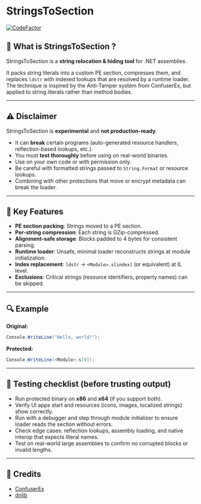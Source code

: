 # StringsToSection

[![CodeFactor](https://www.codefactor.io/repository/github/thehelltower/stringstosection/badge)](https://www.codefactor.io/repository/github/thehelltower/stringstosection)

## 📜 What is StringsToSection ?

StringsToSection is a **string relocation & hiding tool** for .NET assemblies.

It packs string literals into a custom PE section, compresses them, and replaces `ldstr` with indexed lookups that are resolved by a runtime loader. The technique is inspired by the Anti-Tamper system from ConfuserEx, but applied to string literals rather than method bodies.

---

## ⚠️ Disclaimer

StringsToSection is **experimental** and **not production-ready**.

- It can **break** certain programs (auto-generated resource handlers, reflection-based lookups, etc.).  
- You must **test thoroughly** before using on real-world binaries.  
- Use on your own code or with permission only.
- Be careful with formatted strings passed to `String.Format` or resource lookups.
- Combining with other protections that move or encrypt metadata can break the loader.

---

## 🎯 Key Features

- **PE section packing**: Strings moved to a PE section.  
- **Per-string compression**: Each string is GZip-compressed.  
- **Alignment-safe storage**: Blocks padded to 4 bytes for consistent parsing.  
- **Runtime loader**: Unsafe, minimal loader reconstructs strings at module initialization.  
- **Index replacement**: `ldstr` → `<Module>.s[index]` (or equivalent) at IL level.  
- **Exclusions**: Critical strings (resource identifiers, property names) can be skipped.

---

## 🔍 Example

**Original:**
```csharp
Console.WriteLine("Hello, world!");
```

**Protected:**
```csharp
Console.WriteLine(<Module>.s[0]);
```

---

## 🧪 Testing checklist (before trusting output)

* Run protected binary on **x86** and **x64** (if you support both).
* Verify UI apps start and resources (icons, images, localized strings) show correctly.
* Run with a debugger and step through module initializer to ensure loader reads the section without errors.
* Check edge cases: reflection lookups, assembly loading, and native interop that expects literal names.
* Test on real-world large assemblies to confirm no corrupted blocks or invalid lengths.

---

## 📢 Credits

* [ConfuserEx](https://github.com/yck1509/ConfuserEx)
* [dnlib](https://github.com/0xd4d/dnlib)